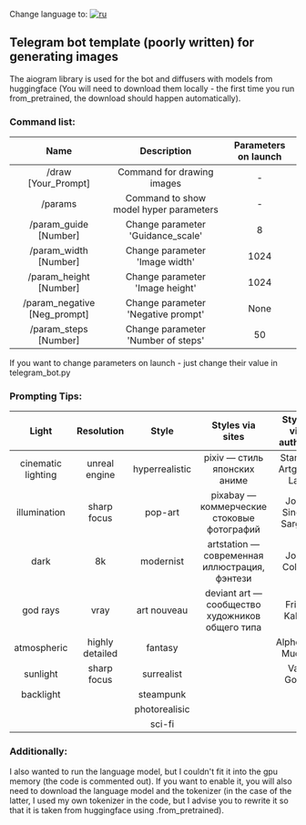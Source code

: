 Change language to: [![ru](https://img.shields.io/badge/lang-ru-yellow.svg)](https://github.com/dozzky/telegram_bot/blob/main/ReadMe.md)


## Telegram bot template (poorly written) for generating images

The aiogram library is used for the bot and diffusers with models from huggingface (You will need to download them locally - the first time you run from_pretrained, the download should happen automatically).

### Command list:

|Name|Description|Parameters on launch|
|:-:|:-:|:-:|
|/draw [Your_Prompt]|Command for drawing images|-|
|/params|Command to show model hyper parameters|-|
|/param_guide [Number]|Change parameter 'Guidance_scale'|8|
|/param_width [Number]|Change parameter 'Image width'|1024|
|/param_height [Number]|Change parameter 'Image height'|1024|
|/param_negative [Neg_prompt]|Change parameter 'Negative prompt'|None|
|/param_steps [Number]|Change parameter 'Number of steps'|50|

If you want to change parameters on launch - just change their value in telegram_bot.py

### Prompting Tips:

|Light|Resolution|Style|Styles via sites|Styles via authors|Material|
|:-:|:-:|:-:|:-:|:-:|:-:|
|cinematic lighting|unreal engine|hyperrealistic|pixiv — стиль японских аниме|Stanley Artgerm Lau|portrait|
|illumination|sharp focus|pop-art|pixabay — коммерческие стоковые фотографий|John Singer Sargen|digital painting|
|dark|8k|modernist|artstation — современная иллюстрация, фэнтези|John Collier|concept art|
|god rays|vray|art nouveau|deviant art — сообщество художников общего типа|Frida Kahlo|ultra realistic illustration|
|atmospheric|highly detailed|fantasy||Alphonse Mucha|underwater portrait|
|sunlight|sharp focus|surrealist||Van Gogh|photograph|
|backlight||steampunk|||oil painting|
|||photorealisic||||
|||sci-fi||||

### Additionally:

I also wanted to run the language model, but I couldn't fit it into the gpu memory (the code is commented out). If you want to enable it, you will also need to download the language model and the tokenizer (in the case of the latter, I used my own tokenizer in the code, but I advise you to rewrite it so that it is taken from huggingface using .from_pretrained).
